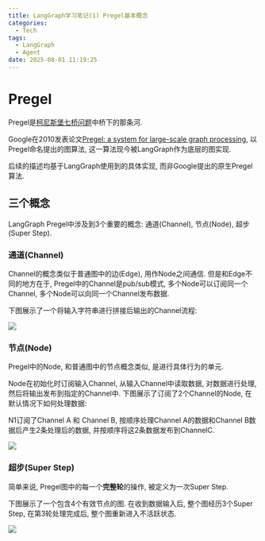 ```yaml
---
title: LangGraph学习笔记(1) Pregel基本概念
categories:
  - Tech
tags:
  - LangGraph
  - Agent
date: 2025-08-01 11:19:25
---
```



# Pregel

Pregel是[柯尼斯堡七桥问题](https://zh.wikipedia.org/zh-cn/%E6%9F%AF%E5%B0%BC%E6%96%AF%E5%A0%A1%E4%B8%83%E6%A1%A5%E9%97%AE%E9%A2%98)中桥下的那条河. 

Google在2010发表论文[Pregel: a system for large-scale graph processing](https://dl.acm.org/doi/abs/10.1145/1807167.1807184), 以Pregel命名提出的图算法, 这一算法现今被LangGraph作为底层的图实现.

后续的描述均基于LangGraph使用到的具体实现, 而非Google提出的原生Pregel算法.



## 三个概念

LangGraph Pregel中涉及到3个重要的概念: 通道(Channel), 节点(Node), 超步(Super Step).



### 通道(Channel)

Channel的概念类似于普通图中的边(Edge), 用作Node之间通信. 但是和Edge不同的地方在于, Pregel中的Channel是pub/sub模式, 多个Node可以订阅同一个Channel, 多个Node可以向同一个Channel发布数据. 

下图展示了一个将输入字符串进行拼接后输出的Channel流程:

![](acc_channel.svg)




### 节点(Node)

Pregel中的Node, 和普通图中的节点概念类似, 是进行具体行为的单元. 

Node在初始化时订阅输入Channel, 从输入Channel中读取数据, 对数据进行处理, 然后将输出发布到指定的Channel中. 下图展示了订阅了2个Channel的Node, 在默认情况下如何处理数据: 

N1订阅了Channel A 和 Channel B, 按顺序处理Channel A的数据和Channel B数据后产生2条处理后的数据, 并按顺序将这2条数据发布到ChannelC.

![](node_demo.svg)



### 超步(Super Step)

简单来说, Pregel图中的每一个**完整轮**的操作, 被定义为一次Super Step.

下图展示了一个包含4个有效节点的图. 在收到数据输入后, 整个图经历3个Super Step, 在第3轮处理完成后, 整个图重新进入不活跃状态.

 ![](super_step.svg)